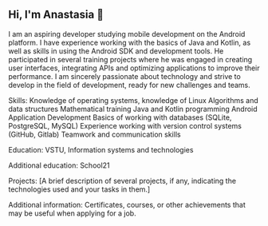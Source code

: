 ## Hi, I'm Anastasia 👋

I am an aspiring developer studying mobile development on the Android platform. I have experience working with the basics of Java and Kotlin, as well as skills in using the Android SDK and development tools. He participated in several training projects where he was engaged in creating user interfaces, integrating APIs and optimizing applications to improve their performance. I am sincerely passionate about technology and strive to develop in the field of development, ready for new challenges and teams.

Skills:
Knowledge of operating systems, knowledge of Linux
Algorithms and data structures
Mathematical training
Java and Kotlin programming
Android Application Development
Basics of working with databases (SQLite, PostgreSQL, MySQL)
Experience working with version control systems (GitHub, Gitlab)
Teamwork and communication skills

Education:
VSTU, Information systems and technologies

Additional education:
School21

Projects:
[A brief description of several projects, if any, indicating the technologies used and your tasks in them.]

Additional information:
Certificates, courses, or other achievements that may be useful when applying for a job.
